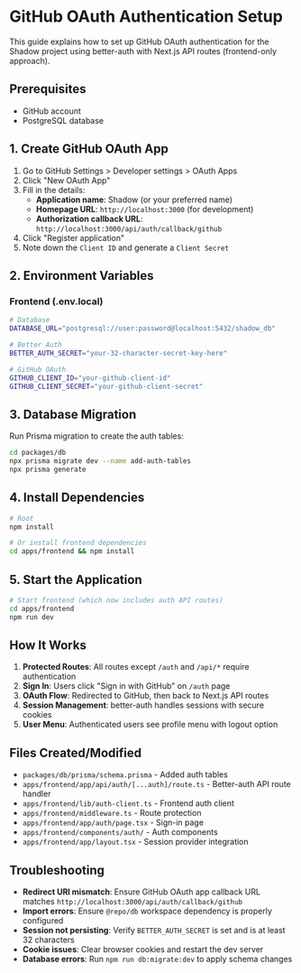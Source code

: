# GitHub OAuth Authentication Setup

This guide explains how to set up GitHub OAuth authentication for the Shadow project using better-auth with Next.js API routes (frontend-only approach).

## Prerequisites

- GitHub account
- PostgreSQL database

## 1. Create GitHub OAuth App

1. Go to GitHub Settings > Developer settings > OAuth Apps
2. Click "New OAuth App"
3. Fill in the details:
   - **Application name**: Shadow (or your preferred name)
   - **Homepage URL**: `http://localhost:3000` (for development)
   - **Authorization callback URL**: `http://localhost:3000/api/auth/callback/github`
4. Click "Register application"
5. Note down the `Client ID` and generate a `Client Secret`

## 2. Environment Variables

### Frontend (.env.local)

```bash
# Database
DATABASE_URL="postgresql://user:password@localhost:5432/shadow_db"

# Better Auth
BETTER_AUTH_SECRET="your-32-character-secret-key-here"

# GitHub OAuth
GITHUB_CLIENT_ID="your-github-client-id"
GITHUB_CLIENT_SECRET="your-github-client-secret"
```

## 3. Database Migration

Run Prisma migration to create the auth tables:

```bash
cd packages/db
npx prisma migrate dev --name add-auth-tables
npx prisma generate
```

## 4. Install Dependencies

```bash
# Root
npm install

# Or install frontend dependencies
cd apps/frontend && npm install
```

## 5. Start the Application

```bash
# Start frontend (which now includes auth API routes)
cd apps/frontend
npm run dev
```

## How It Works

1. **Protected Routes**: All routes except `/auth` and `/api/*` require authentication
2. **Sign In**: Users click "Sign in with GitHub" on `/auth` page
3. **OAuth Flow**: Redirected to GitHub, then back to Next.js API routes
4. **Session Management**: better-auth handles sessions with secure cookies
5. **User Menu**: Authenticated users see profile menu with logout option

## Files Created/Modified

- `packages/db/prisma/schema.prisma` - Added auth tables
- `apps/frontend/app/api/auth/[...auth]/route.ts` - Better-auth API route handler
- `apps/frontend/lib/auth-client.ts` - Frontend auth client
- `apps/frontend/middleware.ts` - Route protection
- `apps/frontend/app/auth/page.tsx` - Sign-in page
- `apps/frontend/components/auth/` - Auth components
- `apps/frontend/app/layout.tsx` - Session provider integration

## Troubleshooting

- **Redirect URI mismatch**: Ensure GitHub OAuth app callback URL matches `http://localhost:3000/api/auth/callback/github`
- **Import errors**: Ensure `@repo/db` workspace dependency is properly configured
- **Session not persisting**: Verify `BETTER_AUTH_SECRET` is set and is at least 32 characters
- **Cookie issues**: Clear browser cookies and restart the dev server
- **Database errors**: Run `npm run db:migrate:dev` to apply schema changes
